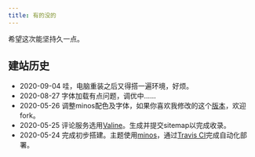```yaml
---
title: 有的没的
---
```


希望这次能坚持久一点。

## 建站历史

- 2020-09-04 哇，电脑重装之后又得搭一遍环境，好烦。
- 2020-08-27 字体加载有点问题，调优中……
- 2020-05-26 调整minos配色及字体，如果你喜欢我修改的这个[版本][4]，欢迎fork。
- 2020-05-25 评论服务选用[Valine][3]。生成并提交sitemap以完成收录。
- 2020-05-24 完成初步搭建。主题使用[minos][1]，通过[Travis CI][2]完成自动化部署。

[1]: https://github.com/ppoffice/hexo-theme-minos
[2]: https://travis-ci.org/
[3]: https://valine.js.org/
[4]: https://github.com/SUZEMEF/hexo-theme-minos
